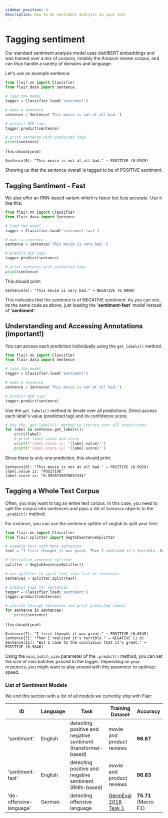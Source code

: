 ```yaml
---
sidebar_position: 4
description: How to do sentiment analysis on your text
---
```



# Tagging sentiment

Our standard sentiment analysis model uses distilBERT embeddings and was trained over a mix of corpora, notably
the Amazon review corpus, and can thus handle a variety of domains and language.

Let's use an example sentence:

```python
from flair.nn import Classifier
from flair.data import Sentence

# load the model
tagger = Classifier.load('sentiment')

# make a sentence
sentence = Sentence('This movie is not at all bad.')

# predict NER tags
tagger.predict(sentence)

# print sentence with predicted tags
print(sentence)
```

This should print:
```console
Sentence[8]: "This movie is not at all bad." → POSITIVE (0.9929)
```

Showing us that the sentence overall is tagged to be of POSITIVE sentiment. 

## Tagging Sentiment - Fast

We also offer an RNN-based variant which is faster but less accurate. Use it like this: 


```python
from flair.nn import Classifier
from flair.data import Sentence

# load the model
tagger = Classifier.load('sentiment-fast')

# make a sentence
sentence = Sentence('This movie is very bad.')

# predict NER tags
tagger.predict(sentence)

# print sentence with predicted tags
print(sentence)
```

This should print:
```console
Sentence[6]: "This movie is very bad." → NEGATIVE (0.9999)
```

This indicates that the sentence is of NEGATIVE sentiment. As you can see, its the same code as above, just loading the
'**sentiment-fast**' model instead of '**sentiment**'.


## Understanding and Accessing Annotations (important!)

You can access each prediction individually using the `get_labels()` method. 

```python
from flair.nn import Classifier
from flair.data import Sentence

# load the model
tagger = Classifier.load('sentiment')

# make a sentence
sentence = Sentence('This movie is not at all bad.')

# predict NER tags
tagger.predict(sentence)
```

Use the `get_labels()` method to iterate over all predictions. Direct access each label's value (predicted tag)
and its confidence score.

```python
# Use the `get_labels()` method to iterate over all predictions. 
for label in sentence.get_labels():
    print(label)
    # print label value and score
    print(f'label.value is: "{label.value}"')
    print(f'label.score is: "{label.score}"')
```

Since there is only one prediction, this should print:

```console
Sentence[8]: "This movie is not at all bad." → POSITIVE (0.9929)
label.value is: "POSITIVE"
label.score is: "0.9928739070892334"
```


## Tagging a Whole Text Corpus

Often, you may want to tag an entire text corpus. In this case, you need to split the corpus into sentences and pass a
list of `Sentence` objects to the `.predict()` method.

For instance, you can use the sentence splitter of segtok to split your text:

```python
from flair.nn import Classifier
from flair.splitter import SegtokSentenceSplitter

# example text with many sentences
text = "I first thought it was great. Then I realized it's terrible. But I came to the conclusion that it's great."

# initialize sentence splitter
splitter = SegtokSentenceSplitter()

# use splitter to split text into list of sentences
sentences = splitter.split(text)

# predict tags for sentences
tagger = Classifier.load('sentiment')
tagger.predict(sentences)

# iterate through sentences and print predicted labels
for sentence in sentences:
    print(sentence)
```

This should print: 

```console
Sentence[7]: "I first thought it was great." → POSITIVE (0.6549)
Sentence[7]: "Then I realized it's terrible." → NEGATIVE (1.0)
Sentence[11]: "But I came to the conclusion that it's great." → POSITIVE (0.9846)
```

Using the `mini_batch_size` parameter of the `.predict()` method, you can set the size of mini batches passed to the
tagger. Depending on your resources, you might want to play around with this parameter to optimize speed.

### List of Sentiment Models

We end this section with a list of all models we currently ship with Flair:

| ID | Language | Task | Training Dataset | Accuracy |
| ------------- | ---- | ------------- |------------- |------------- |
| 'sentiment' | English | detecting positive and negative sentiment (transformer-based) | movie and product reviews |  **98.87** |
| 'sentiment-fast' | English | detecting positive and negative sentiment (RNN-based) | movie and product reviews |  **96.83**|
| 'de-offensive-language' | German | detecting offensive language | [GermEval 2018 Task 1](https://projects.fzai.h-da.de/iggsa/projekt/) |  **75.71** (Macro F1) |




